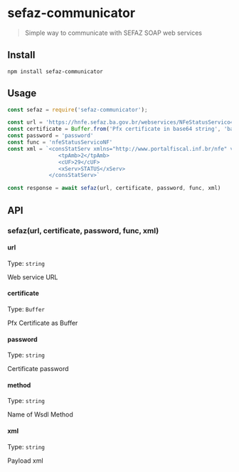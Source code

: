 # sefaz-communicator

> Simple way to communicate with SEFAZ SOAP web services

## Install

```shell
npm install sefaz-communicator
```

## Usage

```js
const sefaz = require('sefaz-communicator');

const url = 'https://hnfe.sefaz.ba.gov.br/webservices/NFeStatusServico4/NFeStatusServico4.asmx'
const certificate = Buffer.from('Pfx certificate in base64 string', 'base64')
const password = 'password'
const func = 'nfeStatusServicoNF'
const xml = `<consStatServ xmlns="http://www.portalfiscal.inf.br/nfe" versao="4.00">
                <tpAmb>2</tpAmb>
                <cUF>29</cUF>
                <xServ>STATUS</xServ>
             </consStatServ>`

const response = await sefaz(url, certificate, password, func, xml)
```

## API

### sefaz(url, certificate, password, func, xml)

#### url

Type: `string`

Web service URL

#### certificate

Type: `Buffer`

Pfx Certificate as Buffer

#### password

Type: `string`

Certificate password

#### method

Type: `string`

Name of Wsdl Method

#### xml

Type: `string`

Payload xml
